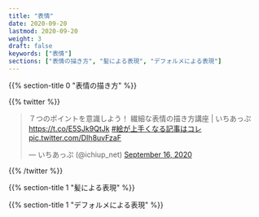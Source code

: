 ```yaml
---
title: "表情"
date: 2020-09-20
lastmod: 2020-09-20
weight: 3
draft: false
keywords: ["表情"]
sections: ["表情の描き方", "髪による表現", "デフォルメによる表現"]
---
```


{{% section-title 0 "表情の描き方" %}}

{{% twitter %}}
<!-- https://twitter.com/ichiup_net/status/1306203183874822146 -->
<blockquote class="twitter-tweet"><p lang="ja" dir="ltr">７つのポイントを意識しよう！ 繊細な表情の描き方講座 | いちあっぷ <a href="https://t.co/E5SJk9QtJk">https://t.co/E5SJk9QtJk</a> <a href="https://twitter.com/hashtag/%E7%B5%B5%E3%81%8C%E4%B8%8A%E6%89%8B%E3%81%8F%E3%81%AA%E3%82%8B%E8%A8%98%E4%BA%8B%E3%81%AF%E3%82%B3%E3%83%AC?src=hash&amp;ref_src=twsrc%5Etfw">#絵が上手くなる記事はコレ</a> <a href="https://t.co/DIh8uvFzaF">pic.twitter.com/DIh8uvFzaF</a></p>&mdash; いちあっぷ (@ichiup_net) <a href="https://twitter.com/ichiup_net/status/1306203183874822146?ref_src=twsrc%5Etfw">September 16, 2020</a></blockquote>
{{% /twitter %}}

{{% section-title 1 "髪による表現" %}}

{{% section-title 1 "デフォルメによる表現" %}}
